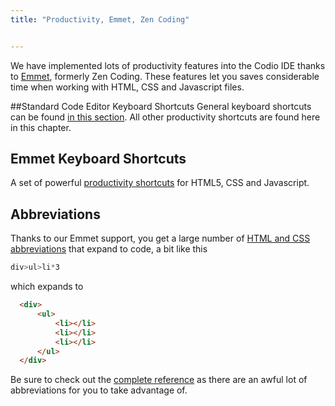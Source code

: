 ```yaml
---
title: "Productivity, Emmet, Zen Coding"


---
```


We have implemented lots of productivity features into the Codio IDE thanks to [Emmet](http://www.emmet.io), formerly Zen Coding. These features let you saves considerable time when working with HTML, CSS and Javascript files.

##Standard Code Editor Keyboard Shortcuts
General keyboard shortcuts can be found [in this section](/ide/editing/kb-shortcuts). All other productivity shortcuts are found here in this chapter.

## Emmet Keyboard Shortcuts
A set of powerful [productivity shortcuts](/ide/editing/emmet/emmet-actions) for HTML5, CSS and Javascript.

## Abbreviations
Thanks to our Emmet support, you get a large number of [HTML and CSS abbreviations](/ide/editing/emmet/emmet-abbreviations/) that expand to code, a bit like this

```css
div>ul>li*3
```

which expands to

```html
  <div>
      <ul>
          <li></li>
          <li></li>
          <li></li>
      </ul>
  </div>
```

Be sure to check out the [complete reference](/ide/editing/emmet/emmet-ref/) as there are an awful lot of abbreviations for you to take advantage of.
